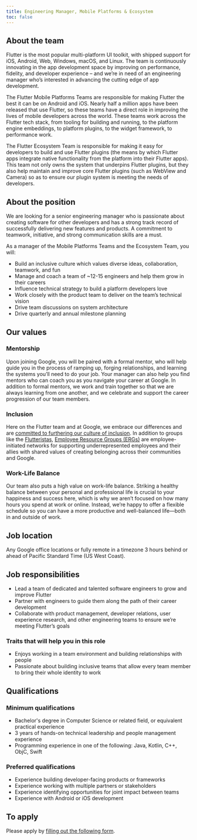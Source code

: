 ```yaml
---
title: Engineering Manager, Mobile Platforms & Ecosystem
toc: false
---
```


## About the team

Flutter is the most popular multi-platform UI toolkit, with shipped support for iOS, Android, Web, Windows, macOS, and Linux.  The team is continuously innovating in the app development space by improving on performance, fidelity, and developer experience – and we’re in need of an engineering manager who’s interested in advancing the cutting edge of app development.

The Flutter Mobile Platforms Teams are responsible for making Flutter the best it can be on Android and iOS.  Nearly half a million apps have been released that use Flutter, so these teams have a direct role in improving the lives of mobile developers across the world.  These teams work across the Flutter tech stack, from tooling for building and running, to the platform engine embeddings, to platform plugins, to the widget framework, to performance work.

The Flutter Ecosystem Team is responsible for making it easy for developers to build and use Flutter plugins (the means by which Flutter apps integrate native functionality from the platform into their Flutter apps).  This team not only owns the system that underpins Flutter plugins, but they also help maintain and improve core Flutter plugins (such as WebView and Camera) so as to ensure our plugin system is meeting the needs of developers.

## About the position

We are looking for a senior engineering manager who is passionate about creating software for other developers and has a strong track record of successfully delivering new features and products. A commitment to teamwork, initiative, and strong communication skills are a must.

As a manager of the Mobile Platforms Teams and the Ecosystem Team, you will:

*   Build an inclusive culture which values diverse ideas, collaboration, teamwork, and fun
*   Manage and coach a team of ~12-15 engineers and help them grow in their careers
*   Influence technical strategy to build a platform developers love
*   Work closely with the product team to deliver on the team’s technical vision
*   Drive team discussions on system architecture
*   Drive quarterly and annual milestone planning

## Our values

### Mentorship

Upon joining Google, you will be paired with a formal mentor, who will help guide you in the process of ramping up, forging relationships, and learning the systems you’ll need to do your job.  Your manager can also help you find mentors who can coach you as you navigate your career at Google. In addition to formal mentors, we work and train together so that we are always learning from one another, and we celebrate and support the career progression of our team members.

### Inclusion

Here on the Flutter team and at Google, we embrace our differences and are [committed to furthering our culture of inclusion](https://flutter.dev/culture).  In addition to groups like the [Flutteristas](https://flutteristas.org/), [Employee Resource Groups (ERGs)](https://diversity.google/commitments/) are employee-initiated networks for supporting underrepresented employees and their allies with shared values of creating belonging across their communities and Google.

### Work-Life Balance

Our team also puts a high value on work-life balance. Striking a healthy balance between your personal and professional life is crucial to your happiness and success here, which is why we aren’t focused on how many hours you spend at work or online. Instead, we’re happy to offer a flexible schedule so you can have a more productive and well-balanced life—both in and outside of work.

## Job location

Any Google office locations or fully remote in a timezone 3 hours behind or ahead of Pacific Standard Time (US West Coast).

## Job responsibilities

*   Lead a team of dedicated and talented software engineers to grow and improve Flutter
*   Partner with engineers to guide them along the path of their career development
*   Collaborate with product management, developer relations, user experience research, and other engineering teams to ensure we’re meeting Flutter’s goals

### Traits that will help you in this role

*   Enjoys working in a team environment and building relationships with people
*   Passionate about building inclusive teams that allow every team member to bring their whole identity to work

## Qualifications

### Minimum qualifications

*   Bachelor's degree in Computer Science or related field, or equivalent practical experience
*   3 years of hands-on technical leadership and people management experience
*   Programming experience in one of the following: Java, Kotlin, C++, ObjC, Swift

### Preferred qualifications

*   Experience building developer-facing products or frameworks
*   Experience working with multiple partners or stakeholders
*   Experience identifying opportunities for joint impact between teams
*   Experience with Android or iOS development

## To apply

Please apply by [filling out the following form](https://flutter.dev/go/job).
